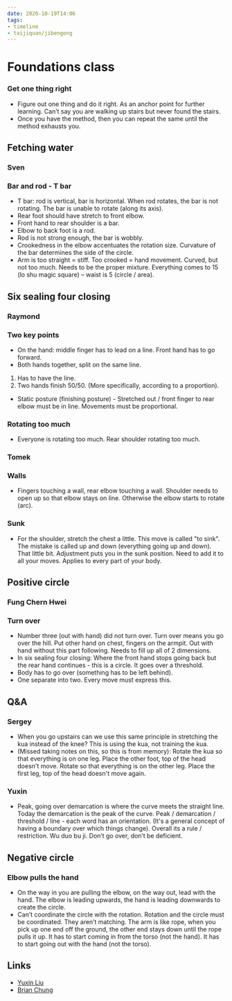 ```yaml
---
date: 2020-10-19T14:06
tags:
- timeline
- taijiquan/jibengong
---
```


# Foundations class

### Get one thing right
* Figure out one thing and do it right.  As an anchor point for further learning.  Can’t say you are walking up stairs but never found the stairs.
* Once you have the method, then you can repeat the same until the method exhausts you.

## Fetching water
### Sven
### Bar and rod - T bar
* T bar: rod is vertical, bar is horizontal.  When rod rotates, the bar is not rotating.  The bar is unable to rotate (along its axis).
* Rear foot should have stretch to front elbow.
* Front hand to rear shoulder is a bar.
* Elbow to back foot is a rod.
* Rod is not strong enough, the bar is wobbly.
* Crookedness in the elbow accentuates the rotation size.  Curvature of the bar determines the side of the circle.
* Arm is too straight = stiff.  Too crooked = hand movement.  Curved, but not too much.  Needs to be the proper mixture.  Everything comes to 15 (lo shu magic square) – waist is 5 (circle / area).

## Six sealing four closing
### Raymond
### Two key points
* On the hand: middle finger has to lead on a line.  Front hand has to go forward.
* Both hands together, split on the same line.
1. Has to have the line.
2. Two hands finish 50/50.  (More specifically, according to a proportion).
* Static posture (finishing posture) - Stretched out / front finger to rear elbow must be in line.  Movements must be proportional.
### Rotating too much
* Everyone is rotating too much.  Rear shoulder rotating too much.
### Tomek
### Walls
* Fingers touching a wall, rear elbow touching a wall.  Shoulder needs to open up so that elbow stays on line.  Otherwise the elbow starts to rotate (arc).
### Sunk
* For the shoulder, stretch the chest a little.  This move is called "to sink".  The mistake is called up and down (everything going up and down).  That little bit.  Adjustment puts you in the sunk position.  Need to add it to all your moves.  Applies to every part of your body.

## Positive circle
### Fung Chern Hwei
### Turn over
* Number three (out with hand) did not turn over.  Turn over means you go over the hill.  Put other hand on chest, fingers on the armpit.  Out with hand without this part following.  Needs to fill up all of 2 dimensions.
* In six sealing four closing:  Where the front hand stops going back but the rear hand continues - this is a circle. It goes over a threshold.
* Body has to go over (something has to be left behind).
* One separate into two.  Every move must express this.

## Q&A
### Sergey
* When you go upstairs can we use this same principle in stretching the kua instead of the knee?  This is using the kua, not training the kua.
* (Missed taking notes on this, so this is from memory):  Rotate the kua so that everything is on one leg.  Place the other foot, top of the head doesn't move.  Rotate so that everything is on the other leg.  Place the first leg, top of the head doesn't move again.
### Yuxin
* Peak, going over demarcation is where the curve meets the straight line.  Today the demarcation is the peak of the curve.  Peak / demarcation / threshold / line - each word has an orientation.  (It's a general concept of having a boundary over which things change).  Overall its a rule / restriction.  Wu duo bu ji.  Don’t go over, don’t be deficient.

## Negative circle
### Elbow pulls the hand
* On the way in you are pulling the elbow, on the way out, lead with the hand.  The elbow is leading upwards, the hand is leading downwards to create the circle.
* Can’t coordinate the circle with the rotation.  Rotation and the circle must be coordinated.  They aren’t matching.  The arm is like rope, when you pick up one end off the ground, the other end stays down until the rope pulls it up.  It has to start coming in from the torso (not the hand).  It has to start going out with the hand (not the torso).

## Links
* [Yuxin Liu](http://practicalmethod.com/2020/10/master-chen-zhonghuas-online-foundation-lesson-oct-20-2020-yuxin-liu/)
* [Brian Chung](http://practicalmethod.com/2020/10/foundation-class-notes-master-chen-zhonghua-online-zoom-lesson-mon-19-oct-2020-brian-chung/)
